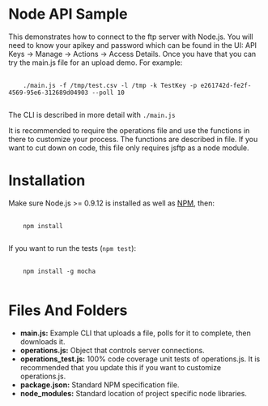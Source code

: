 Node API Sample
===============
This demonstrates how to connect to the ftp server with Node.js. You will need to know your apikey and password which can be found in the UI: API Keys -\> Manage -\> Actions -\> Access Details. Once you
have that you can try the main.js file for an upload demo. For example:
<pre>
  <code>
    ./main.js -f /tmp/test.csv -l /tmp -k TestKey -p e261742d-fe2f-4569-95e6-312689d04903 --poll 10
  </code>
</pre>
The CLI is described in more detail with <code>./main.js</code>

It is recommended to require the operations file and use the functions in there to customize your process. The functions are described in file. If you want to cut down on code, this file only requires jsftp as a node module.

Installation
============
Make sure Node.js \>= 0.9.12 is installed as well as [NPM](https://www.npmjs.org/), then: 
<pre>
  <code>
    npm install
  </code>
</pre>

If you want to run the tests (<code>npm test</code>):

<pre>
  <code>
    npm install -g mocha
  </code>
</pre>

Files And Folders
=================
* **main.js:** Example CLI that uploads a file, polls for it to complete, then downloads it.
* **operations.js:** Object that controls server connections.
* **operations_test.js:** 100% code coverage unit tests of operations.js. It is recommended that you update this if you want to customize operations.js.
* **package.json:** Standard NPM specification file.
* **node_modules:** Standard location of project specific node libraries.